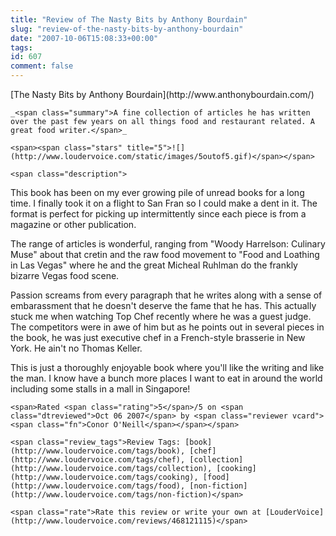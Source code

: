 ```yaml
---
title: "Review of The Nasty Bits by Anthony Bourdain"
slug: "review-of-the-nasty-bits-by-anthony-bourdain"
date: "2007-10-06T15:08:33+00:00"
tags:
id: 607
comment: false
---
```


<div lang="en" class="hreview">
    <span><span class="item "><span class="fn">[The Nasty Bits by Anthony Bourdain](http://www.anthonybourdain.com/)</span>    </span></span>

    _<span class="summary">A fine collection of articles he has written over the past few years on all things food and restaurant related. A great food writer.</span>_

    <span><span class="stars" title="5">![](http://www.loudervoice.com/static/images/5outof5.gif)</span></span>

    <span class="description">

This book has been on my ever growing pile of unread books for a long time. I finally took it on a flight to San Fran so I could make a dent in it. The format is perfect for picking up intermittently since each piece is from a magazine or other publication.

The range of articles is wonderful, ranging from "Woody Harrelson: Culinary Muse" about that cretin and the raw food movement to "Food and Loathing in Las Vegas" where he and the great Micheal Ruhlman do the frankly bizarre Vegas food scene.

Passion screams from every paragraph that he writes along with a sense of embarassment that he doesn't deserve the fame that he has. This actually stuck me when watching Top Chef recently where he was a guest judge. The competitors were in awe of him but as he points out in several pieces in the book, he was just executive chef in a French-style brasserie in New York. He ain't no Thomas Keller.

This is just a thoroughly enjoyable book where you'll like the writing and like the man. I know have a bunch more places I want to eat in around the world including some stalls in a mall in Singapore!

</span>

    <span>Rated <span class="rating">5</span>/5 on <span class="dtreviewed">Oct 06 2007</span> by <span class="reviewer vcard"><span class="fn">Conor O'Neill</span></span></span>

    <span class="review_tags">Review Tags: [book](http://www.loudervoice.com/tags/book), [chef](http://www.loudervoice.com/tags/chef), [collection](http://www.loudervoice.com/tags/collection), [cooking](http://www.loudervoice.com/tags/cooking), [food](http://www.loudervoice.com/tags/food), [non-fiction](http://www.loudervoice.com/tags/non-fiction)</span>

    <span class="rate">Rate this review or write your own at [LouderVoice](http://www.loudervoice.com/reviews/468121115)</span>
</div>
